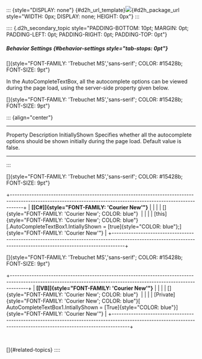 ::: {style="DISPLAY: none"}
[](ms-xhelp:///?Id=d2h_url_template){#d2h_url_template}![](!package_url!){#d2h_package_url style="WIDTH: 0px; DISPLAY: none; HEIGHT: 0px"}
:::

:::: {.d2h_secondary_topic style="PADDING-BOTTOM: 10pt; MARGIN: 0pt; PADDING-LEFT: 0pt; PADDING-RIGHT: 0pt; PADDING-TOP: 0pt"}
##### Behavior Settings {#behavior-settings style="tab-stops: 0pt"}

[]{style="FONT-FAMILY: 'Trebuchet MS','sans-serif'; COLOR: #15428b; FONT-SIZE: 9pt"} 

In the AutoCompleteTextBox, all the autocomplete options can be viewed during the page load, using the server-side property given below.

[]{style="FONT-FAMILY: 'Trebuchet MS','sans-serif'; COLOR: #15428b; FONT-SIZE: 9pt"} 

::: {align="center"}
  ---------------- ------------------------------------------------------------------------------------------------------------------------
  Property         Description
  InitiallyShown   Specifies whether all the autocomplete options should be shown initially during the page load. Default value is false.
  ---------------- ------------------------------------------------------------------------------------------------------------------------
:::

[]{style="FONT-FAMILY: 'Trebuchet MS','sans-serif'; COLOR: #15428b; FONT-SIZE: 9pt"} 

+-----------------------------------------------------------------------------------------------------------------------------------------------------------------+
| **[\[C#\]]{style="FONT-FAMILY: 'Courier New'"}**                                                                                                                |
|                                                                                                                                                                 |
| []{style="FONT-FAMILY: 'Courier New'; COLOR: blue"}                                                                                                             |
|                                                                                                                                                                 |
| [this]{style="FONT-FAMILY: 'Courier New'; COLOR: blue"}[.AutoCompleteTextBox1.IntiallyShown = [true]{style="COLOR: blue"};]{style="FONT-FAMILY: 'Courier New'"} |
+-----------------------------------------------------------------------------------------------------------------------------------------------------------------+

[]{style="FONT-FAMILY: 'Trebuchet MS','sans-serif'; COLOR: #15428b; FONT-SIZE: 9pt"} 

+-------------------------------------------------------------------------------------------------------------------------------------------------------------------+
| **[\[VB\]]{style="FONT-FAMILY: 'Courier New'"}**                                                                                                                  |
|                                                                                                                                                                   |
| []{style="FONT-FAMILY: 'Courier New'; COLOR: blue"}                                                                                                               |
|                                                                                                                                                                   |
| [Private]{style="FONT-FAMILY: 'Courier New'; COLOR: blue"}[ AutoCompleteTextBox1.IntiallyShown = [True]{style="COLOR: blue"}]{style="FONT-FAMILY: 'Courier New'"} |
+-------------------------------------------------------------------------------------------------------------------------------------------------------------------+

 

[]{#related-topics}
::::
